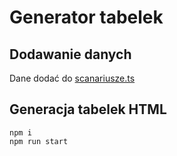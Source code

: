 # Generator tabelek

## Dodawanie danych

Dane dodać do [scanariusze.ts](./scenariusze.ts)

## Generacja tabelek HTML

```
npm i
npm run start
```

